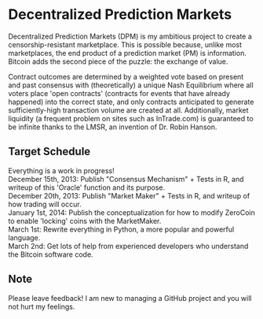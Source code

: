 <h1>Decentralized Prediction Markets</h1>
Decentralized Prediction Markets (DPM) is my ambitious project to create a censorship-resistant marketplace. This is possible because, unlike most marketplaces, the end product of a prediction market (PM) is information. Bitcoin adds the second piece of the puzzle: the exchange of value.

Contract outcomes are determined by a weighted vote based on present and past consensus with (theoretically) a unique Nash Equilibrium where all voters place 'open contracts' (contracts for events that have already happened) into the correct state, and only contracts anticipated to generate sufficiently-high transaction volume are created at all. Additionally, market liquidity (a frequent problem on sites such as InTrade.com) is guaranteed to be infinite thanks to the LMSR, an invention of Dr. Robin Hanson.

<h2>Target Schedule</h2>
Everything is a work in progress!<br />
December 15th, 2013: Publish "Consensus Mechanism" + Tests in R, and writeup of this 'Oracle' function and its purpose.<br />
December 20th, 2013: Publish "Market Maker" + Tests in R, and writeup of how trading will occur.<br />
January 1st, 2014: Publish the conceptualization for how to modify ZeroCoin to enable 'locking' coins with the MarketMaker.<br />
March 1st: Rewrite everything in Python, a more popular and powerful language.<br />
March 2nd: Get lots of help from experienced developers who understand the Bitcoin software code.<br />
 
<h2>Note</h2>
Please leave feedback! I am new to managing a GitHub project and you will not hurt my feelings.
